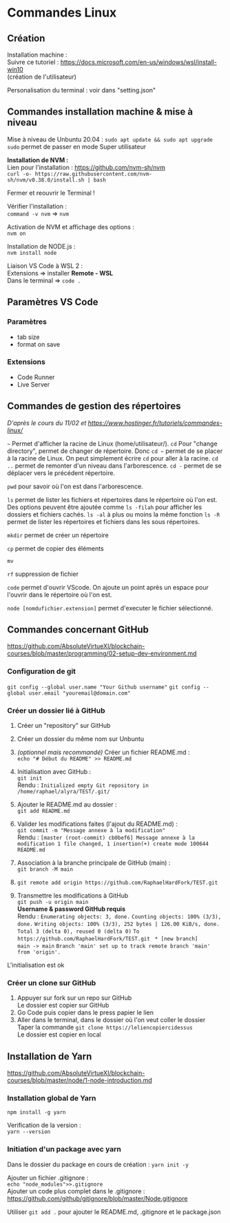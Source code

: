 # Commandes Linux

## Création   
Installation machine :  
Suivre ce tutoriel :  https://docs.microsoft.com/en-us/windows/wsl/install-win10  
(création de l'utilisateur)  

Personalisation du terminal : voir dans "setting.json"

## Commandes installation machine & mise à niveau
Mise à niveau de Unbuntu 20.04 : `sudo apt update && sudo apt upgrade`  
`sudo` permet de passer en mode Super utilisateur

**Installation de NVM :**   
Lien pour l'installation : https://github.com/nvm-sh/nvm   
`curl -o- https://raw.githubusercontent.com/nvm-sh/nvm/v0.38.0/install.sh | bash`   

Fermer et reouvrir le Terminal !  

Vérifier l'installation :   
`command -v nvm` => `nvm`   

Activation de NVM et affichage des options :   
`nvm on`  

Installation de NODE.js :  
`nvm install node`  

Liaison VS Code à WSL 2 :  
Extensions => installer **Remote - WSL**  
Dans le terminal => `code .`  

## Paramètres VS Code
### Paramètres
- tab size
- format on save

### Extensions
- Code Runner
- Live Server


## Commandes de gestion des répertoires
*D'après le cours du 11/02 et https://www.hostinger.fr/tutoriels/commandes-linux/*

`~` Permet d'afficher la racine de Linux (home/utilisateur/).
`cd` Pour "change directory", permet de changer de répertoire. Donc `cd ~` permet de se placer à la racine de Linux. 
On peut simplement écrire `cd` pour aller à la racine.
`cd ..` permet de remonter d'un niveau dans l'arborescence.
`cd -` permet de se déplacer vers le précédent répertoire.

`pwd` pour savoir où l'on est dans l'arborescence.

`ls` permet de lister les fichiers et répertoires dans le répertoire où l'on est. 
Des options peuvent être ajoutée comme `ls -filah` pour afficher les dossiers et fichiers cachés.
`ls -al` à plus ou moins la même fonction
`ls -R` permet de lister les répertoires et fichiers dans les sous répertoires.

`mkdir` permet de créer un répertoire

`cp` permet de copier des éléments

`mv`

`rf` suppression de fichier

`code` permet d'ouvrir VScode. On ajoute un point après un espace pour l'ouvrir dans le répertoire où l'on est.

`node [nomdufichier.extension]` permet d'executer le fichier sélectionné.

## Commandes concernant GitHub
https://github.com/AbsoluteVirtueXI/blockchain-courses/blob/master/programming/02-setup-dev-environment.md 
### Configuration de git
`git config --global user.name "Your Github username"`
`git config --global user.email "youremail@domain.com"`
### Créer un dossier lié à GitHub

1. Créer un "repository" sur GitHub  
2. Créer un dossier du même nom sur Unbuntu  
3. *(optionnel mais recommandé)* Créer un fichier README.md :  
`echo "# Début du README" >> README.md`
4. Initialisation avec GitHub :  
  `git init`  
  Rendu : `Initialized empty Git repository in /home/raphael/alyra/TEST/.git/`
5. Ajouter le README.md au dossier :  
  `git add README.md`
6. Valider les modifications faites (l'ajout du README.md) :  
  `git commit -m "Message annexe à la modification"`  
  Rendu : `[master (root-commit) cb0bef6] Message annexe à la modification
 1 file changed, 1 insertion(+)
 create mode 100644 README.md`  
 7. Association à la branche principale de GitHub (main) :  
 `git branch -M main`

8. `git remote add origin https://github.com/RaphaelHardFork/TEST.git`
9. Transmettre les modifications à GitHub  
`git push -u origin main`  
**Username & password GitHub requis**  
Rendu : `Enumerating objects: 3, done.`  `Counting objects: 100% (3/3), done.`  `Writing objects: 100% (3/3), 252 bytes | 126.00 KiB/s, done.`  `Total 3 (delta 0), reused 0 (delta 0)`  `To https://github.com/RaphaelHardFork/TEST.git`  ` * [new branch]      main -> main`  `Branch 'main' set up to track remote branch 'main' from 'origin'.`    

L'initialisation est ok

### Créer un clone sur GitHub
1. Appuyer sur fork sur un repo sur GitHub  
Le dossier est copier sur GitHub
2. Go Code puis copier dans le press papier le lien
3. Aller dans le terminal, dans le dossier où l'on veut coller le dossier  
Taper la commande `git clone https://leliencopiercidessus`   
Le dossier est copier en local


## Installation de Yarn
https://github.com/AbsoluteVirtueXI/blockchain-courses/blob/master/node/1-node-introduction.md 
### Installation global de Yarn
`npm install -g yarn`  

Verification de la version :  
`yarn --version`

### Initiation d'un package avec yarn
Dans le dossier du package en cours de création : `yarn init -y`

Ajouter un fichier .gitignore :  
`echo "node_modules">>.gitignore`  
Ajouter un code plus complet dans le .gitignore : https://github.com/github/gitignore/blob/master/Node.gitignore 

Utiliser `git add .` pour ajouter le README.md, .gitignore et le package.json